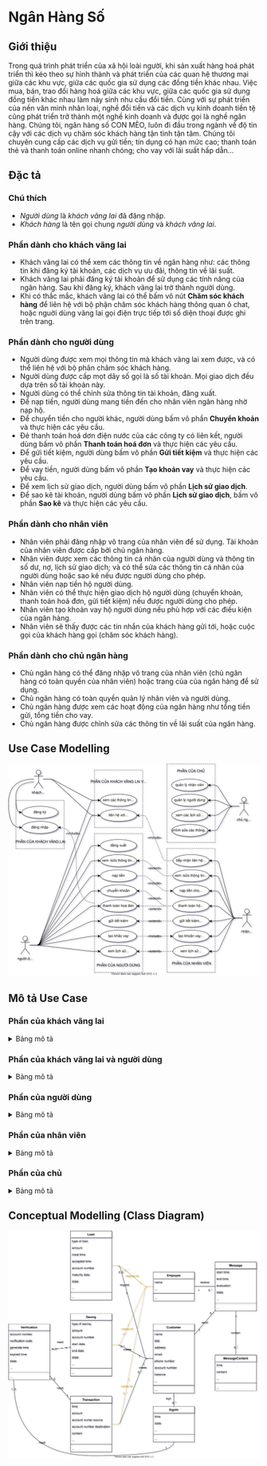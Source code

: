 # Ngân Hàng Số

## Giới thiệu

Trong quá trình phát triển của xã hội loài người, khi sản xuất hàng hoá phát triển thì kéo theo sự hình thành và phát triển của các quan hệ thương mại giữa các khu vực, giữa các quốc gia sử dụng các đồng tiền khác nhau. Việc mua, bán, trao đổi hàng hoá giữa các khu vực, giữa các quốc gia sử dụng đồng tiền khác nhau làm nảy sinh nhu cầu đổi tiền. Cùng với sự phát triển của nền văn minh nhân loại, nghề đổi tiền và các dịch vụ kinh doanh tiền tệ cũng phát triển trở thành một nghề kinh doanh và được gọi là nghề ngân hàng. Chúng tôi, ngân hàng số CON MÈO, luôn đi đầu trong ngành về độ tin cậy với các dịch vụ chăm sóc khách hàng tận tình tận tâm. Chúng tôi chuyên cung cấp các dịch vụ gửi tiền; tín dụng có hạn mức cao; thanh toán thẻ và thanh toán online nhanh chóng; cho vay với lãi suất hấp dẫn…

## Đặc tả

### Chú thích

- *Người dùng* là *khách vãng lai* đã đăng nhập.
- *Khách hàng* là tên gọi chung *người dùng* và *khách vãng lai*.

### Phần dành cho khách vãng lai

- Khách vãng lai có thể xem các thông tin về ngân hàng như: các thông tin khi đăng ký tài khoản, các dịch vụ ưu đãi, thông tin về lãi suất.
- Khách vãng lai phải đăng ký tài khoản để sử dụng các tính năng của ngân hàng. Sau khi đăng ký, khách vãng lai trở thành người dùng.
- Khi có thắc mắc, khách vãng lai có thể bấm vô nút **Chăm sóc khách hàng** để liên hệ với bộ phận chăm sóc khách hàng thông quan ô chat, hoặc nguời dùng vãng lai gọi điện trực tiếp tới số diện thoại được ghi trên trang.

### Phần dành cho người dùng

- Người dùng được xem mọi thông tin mà khách vãng lai xem được, và có thể liên hệ với bộ phân chăm sóc khách hàng.
- Người dùng được cấp mọt dãy số gọi là số tài khoản. Mọi giao dịch đều dựa trên số tài khoản này.
- Người dùng có thể chỉnh sửa thông tin tài khoản, đăng xuất.
- Để nạp tiền, người dùng mang tiền đến cho nhân viên ngân hàng nhờ nạp hộ.
- Để chuyển tiền cho người khác, người dùng bấm vô phần **Chuyển khoản** và thực hiện các yêu cầu.
- Đẻ thanh toán hoá dơn điện nước của các công ty có liên kết, người dùng bấm vô phần **Thanh toán hoá đơn** và thực hiện các yêu cầu.
- Để gửi tiết kiệm, người dùng bấm vô phần **Gửi tiết kiệm** và thực hiện các yêu cầu.
- Để vay tiền, người dùng bấm vô phần **Tạo khoản vay** và thực hiện các yêu cầu.
- Để xem lịch sử giao dịch, người dùng bấm vô phần **Lịch sử giao dịch**.
- Để sao kê tài khoản, người dùng bấm vô phần **Lịch sử giao dịch**, bấm vô phần **Sao kê** và thực hiện các yêu cầu.

### Phần dành cho nhân viên

- Nhân viên phải đăng nhập vô trang của nhân viên để sử dụng. Tài khoản của nhân viên được cấp bởi chủ ngân hàng.
- Nhân viên được xem các thông tin cá nhân của người dùng và thông tin số dư, nợ, lịch sử giao dịch; và có thể sửa các thông tin cá nhân của người dùng hoặc sao kê nếu được người dùng cho phép.
- Nhân viên nạp tiền hộ người dùng.
- Nhân viên có thể thực hiện giao dịch hộ người dùng (chuyển khoản, thanh toán hoá đơn, gửi tiết kiệm) nếu được người dùng cho phép.
- Nhân viên tạo khoản vay hộ người dùng nếu phù hợp với các điều kiện của ngân hàng.
- Nhân viên sẽ thấy được các tin nhắn của khách hàng gửi tới, hoặc cuộc gọi của khách hàng gọi (chăm sóc khách hàng).

### Phần dành cho chủ ngân hàng

- Chủ ngân hàng có thể đăng nhập vô trang của nhân viên (chủ ngân hàng có toàn quyền của nhân viên) hoặc trang của của ngân hàng để sử dụng.
- Chủ ngân hàng có toàn quyền quản lý nhân viên và người dùng.
- Chủ ngân hàng được xem các hoạt động của ngân hàng như tổng tiền gửi, tổng tiền cho vay.
- Chủ ngân hàng được chỉnh sửa các thông tin về lãi suất của ngân hàng.

## Use Case Modelling

![alt](./diagrams/use_case.svg)

## Mô tả Use Case

### Phần của khách vãng lai

<details><summary>Bảng mô tả</summary>

| **Use Case** | Đăng ký tài khoản |
|---|---|
| **Actors** | Khách vãng lai |
| **Description** | Khách vãng lai đăng ký tài khoản để sử dụng những dịch vụ của ngân hàng |
| **Pre-Conditions** | Đang ở trang chủ |
| **Post-Conditions** | Trang đăng nhập |
| **Main Flow** | 1. Bấm vào nút **Đăng ký**<br>2. Nhập các thông tin cần thiết, bấm **Tiếp theo**<br>3. Sau khi nhập đủ thông tin, bấm **Xác thực** và thực hiện xác thực<br>4. Sau khi xác thực thành công, bấm **Hoàn tất** |
| **Alternative Flows** | Không |
| **Exception Flows** | 1. Nhập các thông tin cá nhân đã tồn tại trên hệ thống<br>2. Sai mã xác thực<br>3. Người dùng thoát ra |

| **Use Case** | Đăng nhập |
|---|---|
| **Actors** | Khách vãng lai |
| **Description** | Người dùng đăng nhập để sử dụng tài khoản ngân hàng của mình |
| **Pre-Conditions** | Đang ở trang chủ |
| **Post-Conditions** | Trang chủ |
| **Main Flow** | 1. Bấm vào nút **Đăng nhập**<br>2. Nhập tài khoản, mật khẩu, bấm **Đăng nhập**<br>3. Hệ thống sẽ gửi yêu cầu xác thực, người dùng xác thực |
| **Alternative Flows** | Không |
| **Exception Flows** | 1. Người dùng thoát ra<br>2. Tài khoản không tồn tại hoặc mật khẩu không đúng<br>3. Xác thực không hoàn tất |

</details>

### Phần của khách vãng lai và người dùng

<details><summary>Bảng mô tả</summary>

| **Use Case** | Xem các thông tin về ngân hàng |
|---|---|
| **Actors** | Khách vãng lai, người dùng |
| **Description** | Khách vãng lai được xem các thông tin về ngân hàng như: các thông tin khi đăng ký tài khoản, các dịch vụ ưu đãi, thông tin về lãi suất |
| **Pre-Conditions** | Không |
| **Post-Conditions** | Không |
| **Main Flow** | Bấm **Trang chủ**, vào **Dịch vụ** để xem thông tin |
| **Alternative Flows** | Không |
| **Exception Flows** | Không |

| **Use Case** | Liên hệ với bộ phận Chăm sóc khách hàng |
|---|---|
| **Actors** | Khách vãng lai, người dùng |
| **Description** | Liên hệ với bộ phận chăm sóc khách hàng khi người dùng hoặc khách vãng lai có thắc mắc cần liên hệ với ngân hàng để giải đáp |
| **Pre-Conditions** | Không |
| **Post-Conditions** | Trang chủ |
| **Main Flow** | 1. Bấm vào nút **Chăm sóc khách hàng**<br>2. Chọn loại liên hệ (số điện thoại/chat) để liên hệ<br>3. Đối với chat, sau khi liên hệ hoàn tất, bấm vào **Kết thúc** và đánh giá |
| **Alternative Flows** | Khi người dùng nhận được thông báo lỗi trong quá trình sử dụng, sẽ có thông báo *Liên hệ với bộ phận chăm sóc khách hàng kèm với thông báo lỗi*, người dùng bấm vô **Liên hệ** sẽ đi đến trang chat |
| **Exception Flows** | Đối với trang chat, người dùng tắt hoặc bấm **Kết thúc** |

</details>

### Phần của người dùng

<details><summary>Bảng mô tả</summary>

| **Use Case** | Đăng xuất |
|---|---|
| **Actors** | Người dùng |
| **Description** | Người dùng đăng xuất |
| **Pre-Conditions** | Đã đăng nhập |
| **Post-Conditions** | Trang chủ |
| **Main Flow** | 1. Bám vào biểu tượng tài khoản<br>2. Chọn **Đăng xuất** <br>3. Bấm **Xác nhận**  |
| **Alternative Flows** | Không |
| **Exception Flows** | Người dùng bấm **Huỷ** hoặc thoát |

| **Use Case** | Xem/sửa thông tin cá nhân |
|---|---|
| **Actors** | Người dùng |
| **Description** | Người dùng có thể thay đổi các thông tin cá nhân của mình bằng tính năng này |
| **Pre-Conditions** | Đã đăng nhập |
| **Post-Conditions** | Không |
| **Main Flow** | 1. Bấm vào biểu tượng tài khoản<br>2. Chọn **Sửa thông tin cá nhân**<br>3. Thực hiện các thay đổi, bấm **Lưu**<br>4. Hệ thống sẽ gửi yêu cầu xác thực, người dùng xác thực |
| **Alternative Flows** | Không |
| **Exception Flows** | 1. Thông tin cá nhân mới trùng với thông tin cũ<br>2. Xác thực không hoàn tất<br>3. Người dùng bấm **Huỷ** hoặc thoát |

| **Use Case** | Nạp tiền |
|---|---|
| **Actors** | Người dùng |
| **Description** | Người dùng nạp tiền vào tài khoảng bằng cách mang tiền đến ngân hàng nhờ nhân viên nạp hộ |

| **Use Case** | Chuyển khoản |
|---|---|
| **Actors** | Người dùng |
| **Description** | Người dùng chuyển tiền của mình cho người khác, hoặc thực hiện giao dịch như mua hàng |
| **Pre-Conditions** | Đã đăng nhập |
| **Post-Conditions** | Không |
| **Main Flow** | 1. Chọn **Chuyển khoản**<br>2. Nhập số tiền cần chuyển, nhập số tài khoản cần chuyển, bấm **Chuyển**<br>3. Hệ thống sẽ gửi yêu cầu xác thực, người dùng xác thực |
| **Alternative Flows** | Không |
| **Exception Flows** | 1. Người dùng bấm **Huỷ** hoặc thoát<br>2. Xác thực không hoàn tất<br>3. Số dư không đủ<br>4. Tài khoản chuyển đến không tồn tại |

| **Use Case** | Thanh toán hoá đơn |
|---|---|
| **Actors** | Người dùng |
| **Description** | Người dùng có thể thanh toán hoá đơn điện, nước nếu công ty cung cấp dịch vụ tương ứng có liên kết với ngân hàng này |
| **Pre-Conditions** | Đã đăng nhập |
| **Post-Conditions** | Không |
| **Main Flow** | 1. Chọn **Thanh toán hoá đơn**<br>2. Chọn công ty cung cấp dịch vụ điện/nước, nhập mã khách hàng, bấm **Thanh toán**<br>3. Hệ thống sẽ gửi yêu cầu xác thực, người dùng xác thực |
| **Alternative Flows** | Không |
| **Exception Flows** | 1. Người dùng bấm **Huỷ** hoặc thoát<br>2. Xác thực không hoàn tất<br>3. Số dư không đủ |

| **Use Case** | Gửi tiết kiệm |
|---|---|
| **Actors** | Người dùng |
| **Description** | Gửi tiết kiệm với lãi suất tốt |
| **Pre-Conditions** | Đã đăng nhập |
| **Post-Conditions** | Không |
| **Main Flow** | 1. Chọn **Khác**  <br>2. Chọn **Gửi tiết kiệm**<br>3. Chọn loại gửi tiết kiệm (1 tuần, 1 tháng, ...), chọn số tiền, bấm **Gửi tiết kiệm**<br>4. Hệ thống sẽ gửi yêu cầu xác thực, người dùng xác thực |
| **Alternative Flows** | Không |
| **Exception Flows** | 1. Người dùng bấm **Huỷ** hoặc thoát<br>2. Xác thực không hoàn tất<br>3. Số dư không đủ |

| **Use Case** | Tạo khoản vay |
|---|---|
| **Actors** | Người dùng |
| **Description** | Vay tiền với lãi suất ưu đãi |
| **Pre-Conditions** | Đã đăng nhập |
| **Post-Conditions** | Không |
| **Main Flow** | 1. Chọn **Khác**  <br>2. Chọn **Tạo khoản vay**<br>3. Hệ thống sẽ gửi yêu cầu xác thực, người dùng xác thực<br>4. Sau bkhi tạo, người dùng được chọn cách liên hệ (số điện thoại/chat) và nhân viên sẽ liên hệ để thương lượng về khoản vay và thế chấp<br>5. Nếu được ngân hàng đánh giá là đạt, khoản vay được thông qua và người dùng nhận được tiền |
| **Alternative Flows** | Không |
| **Exception Flows** | 1. Người dùng bấm **Huỷ** hoặc thoát<br>2. Xác thực không hoàn tất<br>3. Khoản vay không được thông qua |

| **Use Case** | Xem lịch sử giao dịch, sao kê |
|---|---|
| **Actors** | Người dùng |
| **Description** | Xem lịch sử các giao dịch đã tạo, sao kê lại nếu cần |
| **Pre-Conditions** | Đã đăng nhập |
| **Post-Conditions** | Không |
| **Main Flow** | 1. Chọn **Khác**  <br>2. Chọn **Lịch sử giao dịch**, người dùng sẽ thấy lịch sử giao dịch<br>3. Nếu cần sao kê, người dùng bấm **Sao kê**, chọn ngày bắt đầu và kết thức để hệ thống tạo sao kê |
| **Alternative Flows** | Không |
| **Exception Flows** | 1. Người dùng bấm **Huỷ** hoặc thoát<br>2. Xác thực không hoàn tất |

</details>

### Phần của nhân viên

<details><summary>Bảng mô tả</summary>

| **Use Case** | Tiếp nhận liên hệ của khách hàng |
|---|---|
| **Actors** | Nhân viên |
| **Description** | Nhân viên sẽ thấy các yêu cầu mà khách hàng gửi đến (chat/cuộc gọi) |
| **Pre-Conditions** | Đã đăng nhập |
| **Post-Conditions** | Không |
| **Main Flow** | Đối với chat, sau khi nhận được yêu cầu chat từ khách hàng<br>1. Chọn khách hàng trong **Danh sách khách hàng đang chờ** được tư vấn<br>2. Sau khi tư vấn, nhân viên chọn **Kết thúc** để kết thúc phiên tư vấn |
| **Alternative Flows** | Không |
| **Exception Flows** | Khách hàng/nhân viên thoát ra |

| **Use Case** | Xem/sửa thông tin hộ khách hàng |
|---|---|
| **Actors** | Nhân viên |
| **Description** | Nhân viên được xem thông tin của người dùng và các giao dịch; được sửa thông tin của người dùng nếu được người dùng cho phép |
| **Pre-Conditions** | Đã đăng nhập, (người dùng gửi yêu cầu sửa) |
| **Post-Conditions** | Không |
| **Main Flow** | 1. Chọn **Thông tin người dùng** để xem thông tin người dùng<br>2. Để chỉnh sửa, chọn **Yêu cầu chỉnh sửa**<br>3. Hệ thống sẽ gửi yêu cầu xác thực, người dùng xác thực<br>4. Sau khi xác thực hoàn tất, nhân viên được quyền sửa thông tin khách hàng |
| **Alternative Flows** | Không |
| **Exception Flows** | 1. Nhân viên thoát ra<br>2. Xác thực không hoàn tất<br>3. Thông tin thay đổi không hợp lệ |

| **Use Case** | Nạp tiền cho người dùng |
|---|---|
| **Actors** | Nhân viên |
| **Description** | Nhân viên nhận tiền của người dùng và nạp tiền vô tài khoản cho người dùng |
| **Pre-Conditions** | Đã đăng nhập, người dùng gửi yêu cầu nạp tiền |
| **Post-Conditions** | Không |
| **Main Flow** | 1. Chọn **Thông tin người dùng**<br>2. Chọn **Nạp tiền**<br>3. Nhập số tiền cần nạp<br>4. Bấm **Nạp** |
| **Alternative Flows** | Không |
| **Exception Flows** | Nhân viên thoát ra |

| **Use Case** | Thanh toán hộ người dùng |
|---|---|
| **Actors** | Nhân viên |
| **Description** | Nhân viên có thể thanh toán hộ người dùng |
| **Pre-Conditions** | Đã đăng nhập, người dùng gửi yêu cầu thanh toán hộ |
| **Post-Conditions** | Không |
| **Main Flow** | 1. Chọn **Thông tin người dùng**<br>2. Chọn **Thanh toán hộ**<br>3. Nhân viên kiểm tra thông tin thanh toán với người dùng<br>4. Bấm **Thanh toán**<br>5. Hệ thống sẽ gửi yêu cầu xác thực, người dùng xác thực |
| **Alternative Flows** | Không |
| **Exception Flows** | 1. Nhân viên thoát ra<br>2. Số dư không đủ |

| **Use Case** | Gửi tiết kiệm hộ người dùng |
|---|---|
| **Actors** | Nhân viên |
| **Description** | Nhân viên có thể gửi tiết kiệm hộ người dùng |
| **Pre-Conditions** | Đã đăng nhập, người dùng gửi yêu cầu gửi tiết kiệm hộ |
| **Post-Conditions** | Không |
| **Main Flow** | 1. Chọn **Thông tin người dùng**<br>2. Chọn **Gửi tiết kiệm hộ**<br>3. Nhân viên kiểm tra thông tin gửi tiết kiệm với với người dùng<br>4. Bấm **Gửi tiết kiệm**<br>5. Hệ thống sẽ gửi yêu cầu xác thực, người dùng xác thực |
| **Alternative Flows** | Không |
| **Exception Flows** | 1. Nhân viên thoát ra<br>2. Số dư không đủ |

| **Use Case** | Tạo khoản vay cho người dùng |
|---|---|
| **Actors** | Nhân viên |
| **Description** | Nhân viên nhận khoản vay của người dùng, kiểm tra và chấp nhận khoản vay hoặc không |
| **Pre-Conditions** | Đã đăng nhập, người dùng tạo khoản vay |
| **Post-Conditions** | Không |
| **Main Flow** | 1. Chọn **Vay**<br>2. Chọn yêu cầu vay của người dùng<br>3. Liên hệ với người dùng và kiểm tra các điều kiện<br>4. Đánh giá các điều kiện<br>5. Chấp nhận yêu cầu cho vay hoặc huỷ yêu cầu |
| **Alternative Flows** | Không |
| **Exception Flows** | Nhân viên huỷ yêu cầu |

| **Use Case** | Xem lịch sử giao dịch/sao kê hộ người dùng |
|---|---|
| **Actors** | Nhân viên |
| **Description** | Nhân viên được xem/sao kê lịch sử giao dịch của người dùng nếu được phép |
| **Pre-Conditions** | Đã đăng nhập, người dùng gửi yêu cầu sao kê hộ |
| **Post-Conditions** | Không |
| **Main Flow** | 1. Chọn **Thông tin người dùng**<br>2. Chọn **Lịch sử giao dịch**<br>3. Bấm **Sao kê**, chọn ngày bắt đầu và ngày kết thúc<br>4. Hệ thống sẽ gửi yêu cầu xác thực, người dùng xác thực |
| **Alternative Flows** | Không |
| **Exception Flows** | Nhân viên thoát ra |

</details>

### Phần của chủ

<details><summary>Bảng mô tả</summary>

| **Use Case** | Quản lý nhân viên |
|---|---|
| **Actors** | Chủ |
| **Description** | Chủ được toàn quyền xem/sửa thông tin của nhân viên |
| **Pre-Conditions** | Đã đăng nhập |
| **Post-Conditions** | Không |
| **Main Flow** | 1. Chọn **Nhân viên**<br>2. Chọn nhân viên cần xem/sửa và xem/sửa |
| **Alternative Flows** | Không |
| **Exception Flows** | Chủ bấm **Huỷ** hoặc thoát |

| **Use Case** | Quản lý nhân viên |
|---|---|
| **Actors** | Chủ |
| **Description** | Chủ được toàn quyền xem thông tin của người dùng |
| **Pre-Conditions** | Đã đăng nhập |
| **Post-Conditions** | Không |
| **Main Flow** | 1. Chọn **Người dùng**<br>2. Chọn người dùng và xem |
| **Alternative Flows** | Không |
| **Exception Flows** | Không |

| **Use Case** | Xem các lịch sử giao dịch |
|---|---|
| **Actors** | Chủ |
| **Description** | Chủ được toàn quyền xem mọi lịch sử giao dịch |
| **Pre-Conditions** | Đã đăng nhập |
| **Post-Conditions** | Không |
| **Main Flow** | Chọn **Lịch sử giao dịch**<br> |
| **Alternative Flows** | Không |
| **Exception Flows** | Không |

| **Use Case** | Chỉnh sửa các thông tin về lãi suất |
|---|---|
| **Actors** | Chủ |
| **Description** | Chủ được toàn quyền sửa các loại lãi suất của ngân hàng |
| **Pre-Conditions** | Đã đăng nhập |
| **Post-Conditions** | Không |
| **Main Flow** | 1. Chọn **Hệ thống ngân hàng**<br>2. Chọn **Lãi suất** và sửa |
| **Alternative Flows** | Không |
| **Exception Flows** | Không |

</details>

## Conceptual Modelling (Class Diagram)

![alt](./diagrams/class_diagram.svg)
